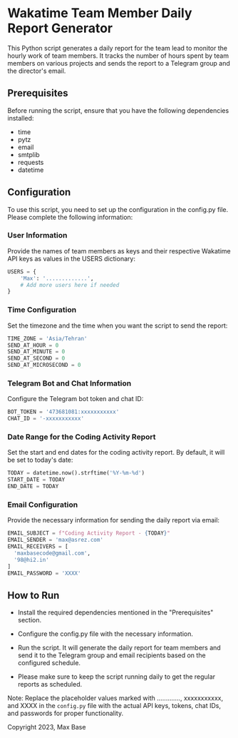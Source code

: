 # Wakatime Team Member Daily Report Generator

This Python script generates a daily report for the team lead to monitor the hourly work of team members. It tracks the number of hours spent by team members on various projects and sends the report to a Telegram group and the director's email.

## Prerequisites

Before running the script, ensure that you have the following dependencies installed:

- time
- pytz
- email
- smtplib
- requests
- datetime

## Configuration

To use this script, you need to set up the configuration in the config.py file. Please complete the following information:

### User Information

Provide the names of team members as keys and their respective Wakatime API keys as values in the USERS dictionary:

```python
USERS = {
    'Max': '.............',
    # Add more users here if needed
}
```

### Time Configuration

Set the timezone and the time when you want the script to send the report:

```python
TIME_ZONE = 'Asia/Tehran'
SEND_AT_HOUR = 0
SEND_AT_MINUTE = 0
SEND_AT_SECOND = 0
SEND_AT_MICROSECOND = 0
```

### Telegram Bot and Chat Information

Configure the Telegram bot token and chat ID:

```python
BOT_TOKEN = '473681081:xxxxxxxxxxx'
CHAT_ID = '-xxxxxxxxxxx'
```

### Date Range for the Coding Activity Report

Set the start and end dates for the coding activity report. By default, it will be set to today's date:

```python
TODAY = datetime.now().strftime('%Y-%m-%d')
START_DATE = TODAY
END_DATE = TODAY
```

### Email Configuration

Provide the necessary information for sending the daily report via email:

```python
EMAIL_SUBJECT = f"Coding Activity Report - {TODAY}"
EMAIL_SENDER = 'max@asrez.com'
EMAIL_RECEIVERS = [
  'maxbasecode@gmail.com',
  '98@hi2.in'
]
EMAIL_PASSWORD = 'XXXX'
```

## How to Run

- Install the required dependencies mentioned in the "Prerequisites" section.

- Configure the config.py file with the necessary information.

- Run the script. It will generate the daily report for team members and send it to the Telegram group and email recipients based on the configured schedule.

- Please make sure to keep the script running daily to get the regular reports as scheduled.

Note: Replace the placeholder values marked with ............., xxxxxxxxxxx, and XXXX in the `config.py` file with the actual API keys, tokens, chat IDs, and passwords for proper functionality.

Copyright 2023, Max Base

